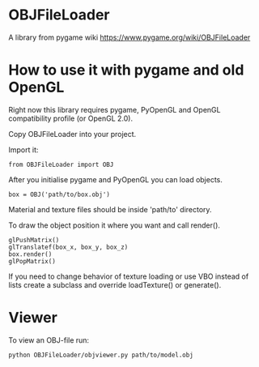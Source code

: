 # OBJFileLoader

A library from pygame wiki https://www.pygame.org/wiki/OBJFileLoader


# How to use it with pygame and old OpenGL

Right now this library requires pygame, PyOpenGL and OpenGL compatibility profile (or OpenGL 2.0).

Copy OBJFileLoader into your project.

Import it:

    from OBJFileLoader import OBJ

After you initialise pygame and PyOpenGL you can load objects.

    box = OBJ('path/to/box.obj')
    
Material and texture files should be inside 'path/to' directory.
    
To draw the object position it where you want and call render().

    glPushMatrix()
    glTranslatef(box_x, box_y, box_z)
    box.render()
    glPopMatrix()
   
If you need to change behavior of texture loading or use VBO instead of lists create a subclass and override loadTexture() or generate().

# Viewer

To view an OBJ-file run:

    python OBJFileLoader/objviewer.py path/to/model.obj
